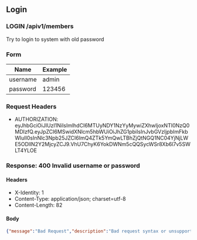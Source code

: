 ## Login

### LOGIN /apiv1/members

Try to login to system with old password

### Form

Name | Example
--- | ---
username | admin
password | 123456

### Request Headers

* AUTHORIZATION: eyJhbGciOiJIUzI1NiIsImlhdCI6MTUyNDY1NzYyMywiZXhwIjoxNTI0NzQ0MDIzfQ.eyJpZCI6MSwidXNlcm5hbWUiOiJhZG1pbiIsInJvbGVzIjpbImFkbWluIl0sInNlc3Npb25JZCI6ImQ4ZTk5YmQwLTBhZjQtNGQ1NC04YjNjLWE5ODllN2Y2MjcyZCJ9.VhU7ChyK6YokDWNm5cQQSycWSr8Xb6l7v5SWLT4YLOE

### Response: 400 Invalid username or password

#### Headers

* X-Identity: 1
* Content-Type: application/json; charset=utf-8
* Content-Length: 82

#### Body

```json
{"message":"Bad Request","description":"Bad request syntax or unsupported method"}
```

